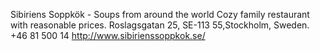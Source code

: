 Sibiriens Soppkök - Soups from around the world
Cozy family restaurant with reasonable prices.
Roslagsgatan 25, SE-113 55,Stockholm, Sweden.
+46 81 500 14
http://www.sibirienssoppkok.se/
